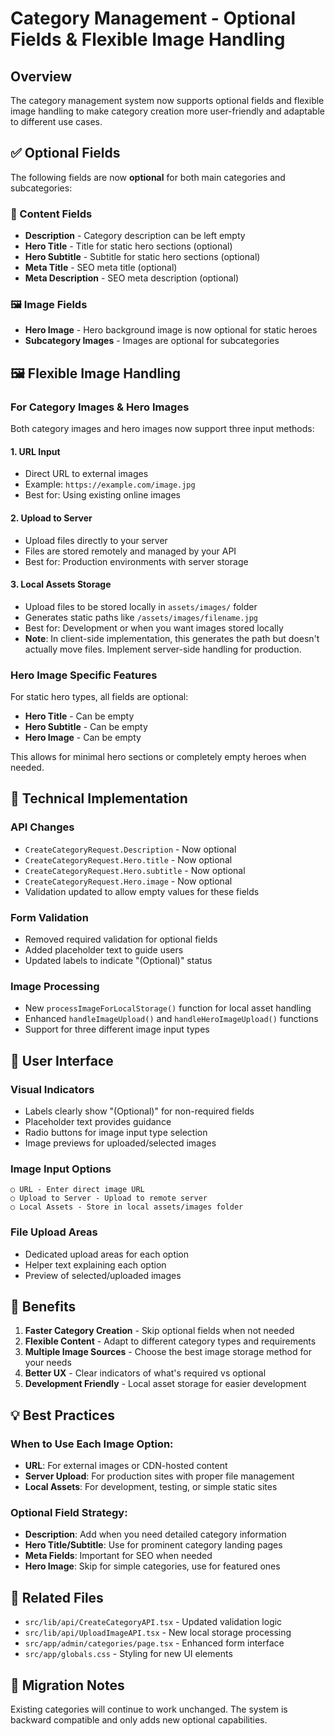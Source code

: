 # Category Management - Optional Fields & Flexible Image Handling

## Overview
The category management system now supports optional fields and flexible image handling to make category creation more user-friendly and adaptable to different use cases.

## ✅ Optional Fields

The following fields are now **optional** for both main categories and subcategories:

### 📝 Content Fields
- **Description** - Category description can be left empty
- **Hero Title** - Title for static hero sections (optional)
- **Hero Subtitle** - Subtitle for static hero sections (optional)
- **Meta Title** - SEO meta title (optional)
- **Meta Description** - SEO meta description (optional)

### 🖼️ Image Fields
- **Hero Image** - Hero background image is now optional for static heroes
- **Subcategory Images** - Images are optional for subcategories

## 🖼️ Flexible Image Handling

### For Category Images & Hero Images

Both category images and hero images now support three input methods:

#### 1. **URL Input**
- Direct URL to external images
- Example: `https://example.com/image.jpg`
- Best for: Using existing online images

#### 2. **Upload to Server**
- Upload files directly to your server
- Files are stored remotely and managed by your API
- Best for: Production environments with server storage

#### 3. **Local Assets Storage**
- Upload files to be stored locally in `assets/images/` folder
- Generates static paths like `/assets/images/filename.jpg`
- Best for: Development or when you want images stored locally
- **Note**: In client-side implementation, this generates the path but doesn't actually move files. Implement server-side handling for production.

### Hero Image Specific Features

For static hero types, all fields are optional:
- **Hero Title** - Can be empty
- **Hero Subtitle** - Can be empty  
- **Hero Image** - Can be empty

This allows for minimal hero sections or completely empty heroes when needed.

## 🔧 Technical Implementation

### API Changes
- `CreateCategoryRequest.Description` - Now optional
- `CreateCategoryRequest.Hero.title` - Now optional
- `CreateCategoryRequest.Hero.subtitle` - Now optional
- `CreateCategoryRequest.Hero.image` - Now optional
- Validation updated to allow empty values for these fields

### Form Validation
- Removed required validation for optional fields
- Added placeholder text to guide users
- Updated labels to indicate "(Optional)" status

### Image Processing
- New `processImageForLocalStorage()` function for local asset handling
- Enhanced `handleImageUpload()` and `handleHeroImageUpload()` functions
- Support for three different image input types

## 📱 User Interface

### Visual Indicators
- Labels clearly show "(Optional)" for non-required fields
- Placeholder text provides guidance
- Radio buttons for image input type selection
- Image previews for uploaded/selected images

### Image Input Options
```
○ URL - Enter direct image URL
○ Upload to Server - Upload to remote server
○ Local Assets - Store in local assets/images folder
```

### File Upload Areas
- Dedicated upload areas for each option
- Helper text explaining each option
- Preview of selected/uploaded images

## 🚀 Benefits

1. **Faster Category Creation** - Skip optional fields when not needed
2. **Flexible Content** - Adapt to different category types and requirements
3. **Multiple Image Sources** - Choose the best image storage method for your needs
4. **Better UX** - Clear indicators of what's required vs optional
5. **Development Friendly** - Local asset storage for easier development

## 💡 Best Practices

### When to Use Each Image Option:
- **URL**: For external images or CDN-hosted content
- **Server Upload**: For production sites with proper file management
- **Local Assets**: For development, testing, or simple static sites

### Optional Field Strategy:
- **Description**: Add when you need detailed category information
- **Hero Title/Subtitle**: Use for prominent category landing pages
- **Meta Fields**: Important for SEO when needed
- **Hero Image**: Skip for simple categories, use for featured ones

## 🔗 Related Files

- `src/lib/api/CreateCategoryAPI.tsx` - Updated validation logic
- `src/lib/api/UploadImageAPI.tsx` - New local storage processing
- `src/app/admin/categories/page.tsx` - Enhanced form interface
- `src/app/globals.css` - Styling for new UI elements

## 📝 Migration Notes

Existing categories will continue to work unchanged. The system is backward compatible and only adds new optional capabilities.
